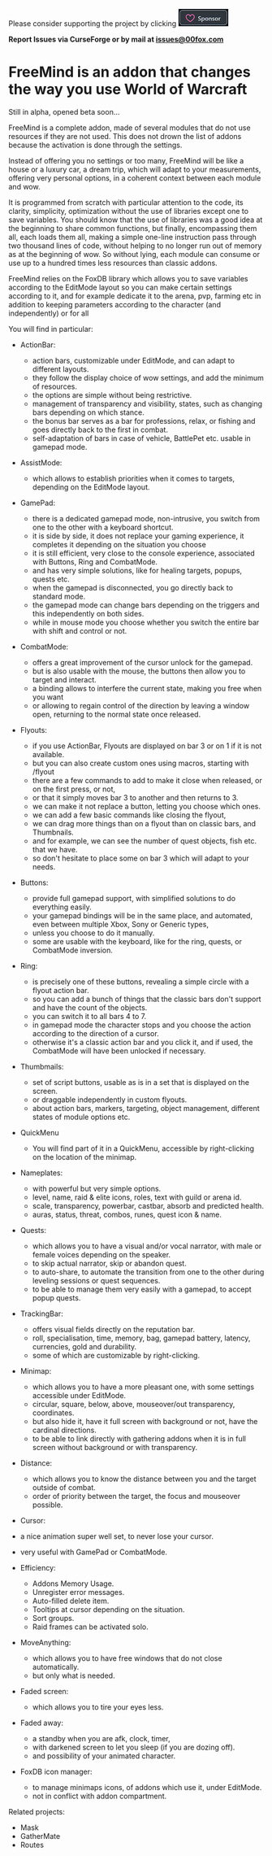 ﻿Please consider supporting the project by clicking [![Github Sponsorship](.github/Sponsors.gif)](https://github.com/sponsors/00fox)

**Report Issues via CurseForge or by mail at issues@00fox.com**

# FreeMind is an addon that changes the way you use World of Warcraft
Still in alpha, opened beta soon...

FreeMind is a complete addon, made of several modules that do not use resources if they are not used.
  This does not drown the list of addons because the activation is done through the settings.

Instead of offering you no settings or too many,
  FreeMind will be like a house or a luxury car, a dream trip,
  which will adapt to your measurements, offering very personal options,
  in a coherent context between each module and wow.

It is programmed from scratch with particular attention to the code, its clarity, simplicity, optimization
  without the use of libraries except one to save variables.
You should know that the use of libraries was a good idea at the beginning to share common functions,
  but finally, encompassing them all, each loads them all,
  making a simple one-line instruction pass through two thousand lines of code,
  without helping to no longer run out of memory as at the beginning of wow.
So without lying, each module can consume or use up to a hundred times less resources than classic addons.

FreeMind relies on the FoxDB library which allows you to save variables according to the EditMode layout
  so you can make certain settings according to it, and for example dedicate it to the arena, pvp, farming etc
  in addition to keeping parameters according to the character (and independently) or for all

You will find in particular:

- ActionBar:
  - action bars, customizable under EditMode, and can adapt to different layouts.
  - they follow the display choice of wow settings, and add the minimum of resources.
  - the options are simple without being restrictive.
  - management of transparency and visibility, states, such as changing bars depending on which stance.
  - the bonus bar serves as a bar for professions, relax, or fishing and goes directly back to the first in combat.
  - self-adaptation of bars in case of vehicle, BattlePet etc. usable in gamepad mode.

- AssistMode:
  - which allows to establish priorities when it comes to targets, depending on the EditMode layout.

- GamePad:
  - there is a dedicated gamepad mode, non-intrusive, you switch from one to the other with a keyboard shortcut.
  - it is side by side, it does not replace your gaming experience, it completes it depending on the situation you choose
  - it is still efficient, very close to the console experience, associated with Buttons, Ring and CombatMode.
  - and has very simple solutions, like for healing targets, popups, quests etc.
  - when the gamepad is disconnected, you go directly back to standard mode.
  - the gamepad mode can change bars depending on the triggers and this independently on both sides.
  - while in mouse mode you choose whether you switch the entire bar with shift and control or not.

- CombatMode:
  - offers a great improvement of the cursor unlock for the gamepad.
  - but is also usable with the mouse, the buttons then allow you to target and interact.
  - a binding allows to interfere the current state, making you free when you want
  - or allowing to regain control of the direction by leaving a window open, returning to the normal state once released.

- Flyouts:
  - if you use ActionBar, Flyouts are displayed on bar 3 or on 1 if it is not available.
  - but you can also create custom ones using macros, starting with /flyout
  - there are a few commands to add to make it close when released, or on the first press, or not,
  - or that it simply moves bar 3 to another and then returns to 3.
  - we can make it not replace a button, letting you choose which ones.
  - we can add a few basic commands like closing the flyout,
  - we can drag more things than on a flyout than on classic bars, and Thumbnails.
  - and for example, we can see the number of quest objects, fish etc. that we have.
  - so don't hesitate to place some on bar 3 which will adapt to your needs.

- Buttons:
  - provide full gamepad support, with simplified solutions to do everything easily.
  - your gamepad bindings will be in the same place, and automated, even between multiple Xbox, Sony or Generic types,
  - unless you choose to do it manually.
  - some are usable with the keyboard, like for the ring, quests, or CombatMode inversion.

- Ring:
  - is precisely one of these buttons, revealing a simple circle with a flyout action bar.
  - so you can add a bunch of things that the classic bars don't support and have the count of the objects.
  - you can switch it to all bars 4 to 7.
  - in gamepad mode the character stops and you choose the action according to the direction of a cursor.
  - otherwise it's a classic action bar and you click it, and if used, the CombatMode will have been unlocked if necessary.

- Thumbmails:
  - set of script buttons, usable as is in a set that is displayed on the screen.
  - or draggable independently in custom flyouts.
  - about action bars, markers, targeting, object management, different states of module options etc.

- QuickMenu
  - You will find part of it in a QuickMenu, accessible by right-clicking on the location of the minimap.

- Nameplates:
  - with powerful but very simple options.
  - level, name, raid & elite icons, roles, text with guild or arena id.
  - scale, transparency, powerbar, castbar, absorb and predicted health.
  - auras, status, threat, combos, runes, quest icon & name.

- Quests:
  - which allows you to have a visual and/or vocal narrator, with male or female voices depending on the speaker.
  - to skip actual narrator, skip or abandon quest.
  - to auto-share, to automate the transition from one to the other during leveling sessions or quest sequences.
  - to be able to manage them very easily with a gamepad, to accept popup quests.

- TrackingBar:
  - offers visual fields directly on the reputation bar.
  - roll, specialisation, time, memory, bag, gamepad battery, latency, currencies, gold and durability.
  - some of which are customizable by right-clicking.

- Minimap:
  - which allows you to have a more pleasant one, with some settings accessible under EditMode.
  - circular, square, below, above, mouseover/out transparency, coordinates.
  - but also hide it, have it full screen with background or not, have the cardinal directions.
  - to be able to link directly with gathering addons when it is in full screen without background or with transparency.

- Distance:
  - which allows you to know the distance between you and the target outside of combat.
  - order of priority between the target, the focus and mouseover possible.

- Cursor:
- a nice animation super well set, to never lose your cursor.
- very useful with GamePad or CombatMode.

- Efficiency:
  - Addons Memory Usage.
  - Unregister error messages.
  - Auto-filled delete item.
  - Tooltips at cursor depending on the situation.
  - Sort groups.
  - Raid frames can be activated solo.

- MoveAnything:
  - which allows you to have free windows that do not close automatically.
  - but only what is needed.

- Faded screen:
  - which allows you to tire your eyes less.

- Faded away:
  - a standby when you are afk, clock, timer,
  - with darkened screen to let you sleep (if you are dozing off).
  - and possibility of your animated character.

- FoxDB icon manager:
  - to manage minimaps icons, of addons which use it, under EditMode.
  - not in conflict with addon compartment.

Related projects:
- Mask
- GatherMate
- Routes
